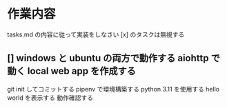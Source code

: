 # 作業内容
tasks.md の内容に従って実装をしなさい
[x] のタスクは無視する

## [] windows と ubuntu の両方で動作する aiohttp で動く local web app を作成する
  git init してコミットする
  pipenv で環境構築する
  python 3.11 を使用する
  hello world を表示する
  動作確認する



